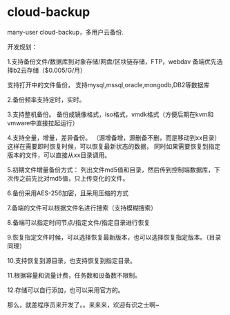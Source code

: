 # cloud-backup
many-user cloud-backup，多用户云备份.

开发规划：

1.支持备份文件/数据库到对象存储/网盘/区块链存储，FTP，webdav
备端优先选择b2云存储（$0.005/G/月）

支持打开中的文件备份，
支持mysql,mssql,oracle,mongodb,DB2等数据库

2.备份频率支持定时，实时。

3.支持整机备份。
备份成镜像格式，iso格式，vmdk格式（方便后期在kvm和vmware中直接拉起运行）

4.支持全量，增量，差异备份。
（源增备增，源删备不删，而是移动到xx目录）
这样在需要即时恢复时候，可以恢复最新状态的数据，
同时如果需要恢复到指定版本的文件，可以直接从xx目录调用。

5.初期文件增量备份方式：
列出文件md5值和目录，然后传到控制端数据库，下次传之前先比对md5值，只上传变化的文件。

6.备份采用AES-256加密，且采用压缩的方式

7.备端的文件可以根据文件名进行搜索（支持模糊搜索）

8.备端可以指定时间节点/指定文件/指定目录进行恢复

9.恢复指定文件时候，可以选择恢复最新版本，也可以选择恢复指定版本。（目录同理）

10.支持恢复到源目录，也支持恢复到指定目录。

11.根据容量和流量计费，任务数和设备数不限制。

12.存储可以自行添加，也可以采用官方的。

那么，就差程序员来开发了。。来来来，欢迎有识之士啊~
